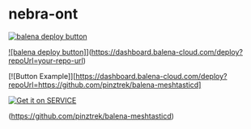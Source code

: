 # nebra-ont

[![balena deploy button](https://www.balena.io/deploy.svg)](https://dashboard.balena-cloud.com/deploy?repoUrl=https://github.com/pinztrek/balena-meshtasticd) 

[![balena deploy button]](https://www.balena.io/deploy.svg)](https://dashboard.balena-cloud.com/deploy?repoUrl=your-repo-url)

[![Button Example]][https://dashboard.balena-cloud.com/deploy?repoUrl=https://github.com/pinztrek/balena-meshtasticd]

[![Get it on SERVICE](https://gist.github.com/cxmeel/0dbc95191f239b631c3874f4ccf114e2/raw/SERVICE.svg)](https://example.com/...)

(https://github.com/pinztrek/balena-meshtasticd)
